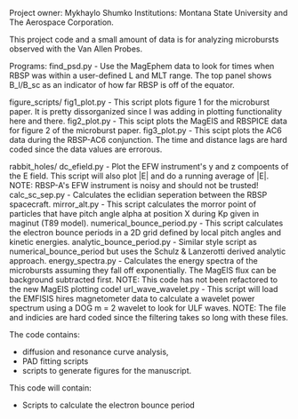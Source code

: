 Project owner: Mykhaylo Shumko
Institutions: Montana State University and The Aerospace Corporation.

This project code and a small amount of data is for analyzing microbursts observed with the Van Allen Probes.

Programs:
find_psd.py - Use the MagEphem data to look for times when RBSP was within
    a user-defined L and MLT range. The top panel shows B_l/B_sc as an 
    indicator of how far RBSP is off of the equator.

figure_scripts/
    fig1_plot.py - This script plots figure 1 for the microburst paper.
        It is pretty dissorganized since I was adding in plotting 
        functionality here and there.
    fig2_plot.py - This scipt plots the MagEIS and RBSPICE data for figure
        2 of the microburst paper.
    fig3_plot.py - This scipt plots the AC6 data during the RBSP-AC6 
        conjunction. The time and distance lags are hard coded since the 
        data values are errorous.

rabbit_holes/
    dc_efield.py - Plot the EFW instrument's y and z compoents of the E field.
        This script will also plot |E| and do a running average of |E|.        
        NOTE: RBSP-A's EFW instrument is noisy and should not be trusted!
    calc_sc_sep.py - Calculates the eclidian seperation between the RBSP
        spacecraft.
    mirror_alt.py - This script calculates the morror point of particles that 
        have pitch angle alpha at position X during Kp given in maginut 
        (T89 model).
    numerical_bounce_period.py - This script calculates the electron 
        bounce periods in a 2D grid defined by local pitch angles and
        kinetic energies.
    analytic_bounce_period.py - Similar style script as numerical_bounce_period
        but uses the Schulz & Lanzerotti derived analytic approach.
    energy_spectra.py - Calculates the energy spectra of the microbursts 
        assuming they fall off exponentially. The MagEIS flux can be 
        background subtracted first. NOTE: This code has not been 
        refactored to the new MagEIS plotting code!
    url_wave_wavelet.py - This script will load the EMFISIS hires 
        magnetometer data to calculate a wavelet power spectrum using a DOG
        m = 2 wavelet to look for ULF waves. NOTE: The file and indicies are 
        hard coded since the filtering takes so long with these files.
        
The code contains:
- diffusion and resonance curve analysis, 
- PAD fitting scripts
- scripts to generate figures for the manuscript.

This code will contain:
- Scripts to calculate the electron bounce period

